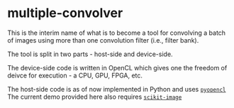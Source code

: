 # multiple-convolver

This is the interim name of what is to become a tool for convolving a batch of images using more than one convolution filter (i.e., filter bank).

The tool is split in two parts - host-side and device-side.

The device-side code is written in OpenCL which gives one the freedom of deivce for execution - a CPU, GPU, FPGA, etc.

The host-side code is as of now implemented in Python and uses [`pyopencl`](https://github.com/inducer/pyopencl)
The current demo provided here also requires [`scikit-image`](https://github.com/scikit-image/scikit-image)